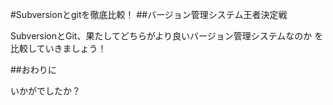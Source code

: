 #Subversionとgitを徹底比較！
##バージョン管理システム王者決定戦

SubversionとGit、果たしてどちらがより良いバージョン管理システムなのか
を比較していきましょう！

##おわりに

いかがでしたか？

